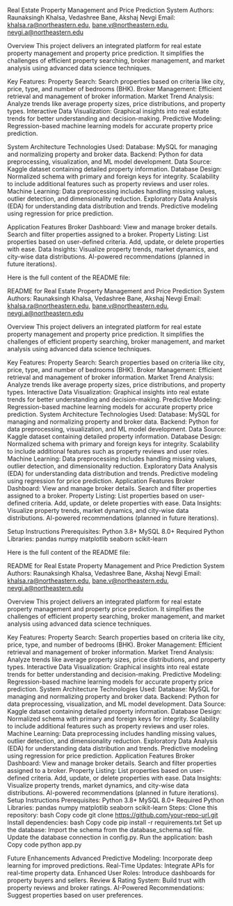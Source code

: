 Real Estate Property Management and Price Prediction System
Authors:
Raunaksingh Khalsa, Vedashree Bane, Akshaj Nevgi
Email: khalsa.ra@northeastern.edu, bane.v@northeastern.edu, nevgi.a@northeastern.edu

Overview
This project delivers an integrated platform for real estate property management and property price prediction. It simplifies the challenges of efficient property searching, broker management, and market analysis using advanced data science techniques.

Key Features:
Property Search: Search properties based on criteria like city, price, type, and number of bedrooms (BHK).
Broker Management: Efficient retrieval and management of broker information.
Market Trend Analysis: Analyze trends like average property sizes, price distributions, and property types.
Interactive Data Visualization: Graphical insights into real estate trends for better understanding and decision-making.
Predictive Modeling: Regression-based machine learning models for accurate property price prediction.

System Architecture
Technologies Used:
Database: MySQL for managing and normalizing property and broker data.
Backend: Python for data preprocessing, visualization, and ML model development.
Data Source: Kaggle dataset containing detailed property information.
Database Design:
Normalized schema with primary and foreign keys for integrity.
Scalability to include additional features such as property reviews and user roles.
Machine Learning:
Data preprocessing includes handling missing values, outlier detection, and dimensionality reduction.
Exploratory Data Analysis (EDA) for understanding data distribution and trends.
Predictive modeling using regression for price prediction.

Application Features
Broker Dashboard:
View and manage broker details.
Search and filter properties assigned to a broker.
Property Listing:
List properties based on user-defined criteria.
Add, update, or delete properties with ease.
Data Insights:
Visualize property trends, market dynamics, and city-wise data distributions.
AI-powered recommendations (planned in future iterations).


Here is the full content of the README file:

README for Real Estate Property Management and Price Prediction System
Authors:
Raunaksingh Khalsa, Vedashree Bane, Akshaj Nevgi
Email: khalsa.ra@northeastern.edu, bane.v@northeastern.edu, nevgi.a@northeastern.edu

Overview
This project delivers an integrated platform for real estate property management and property price prediction. It simplifies the challenges of efficient property searching, broker management, and market analysis using advanced data science techniques.

Key Features:
Property Search: Search properties based on criteria like city, price, type, and number of bedrooms (BHK).
Broker Management: Efficient retrieval and management of broker information.
Market Trend Analysis: Analyze trends like average property sizes, price distributions, and property types.
Interactive Data Visualization: Graphical insights into real estate trends for better understanding and decision-making.
Predictive Modeling: Regression-based machine learning models for accurate property price prediction.
System Architecture
Technologies Used:
Database: MySQL for managing and normalizing property and broker data.
Backend: Python for data preprocessing, visualization, and ML model development.
Data Source: Kaggle dataset containing detailed property information.
Database Design:
Normalized schema with primary and foreign keys for integrity.
Scalability to include additional features such as property reviews and user roles.
Machine Learning:
Data preprocessing includes handling missing values, outlier detection, and dimensionality reduction.
Exploratory Data Analysis (EDA) for understanding data distribution and trends.
Predictive modeling using regression for price prediction.
Application Features
Broker Dashboard:
View and manage broker details.
Search and filter properties assigned to a broker.
Property Listing:
List properties based on user-defined criteria.
Add, update, or delete properties with ease.
Data Insights:
Visualize property trends, market dynamics, and city-wise data distributions.
AI-powered recommendations (planned in future iterations).

Setup Instructions
Prerequisites:
Python 3.8+
MySQL 8.0+
Required Python Libraries:
pandas
numpy
matplotlib
seaborn
scikit-learn


Here is the full content of the README file:

README for Real Estate Property Management and Price Prediction System
Authors:
Raunaksingh Khalsa, Vedashree Bane, Akshaj Nevgi
Email: khalsa.ra@northeastern.edu, bane.v@northeastern.edu, nevgi.a@northeastern.edu

Overview
This project delivers an integrated platform for real estate property management and property price prediction. It simplifies the challenges of efficient property searching, broker management, and market analysis using advanced data science techniques.

Key Features:
Property Search: Search properties based on criteria like city, price, type, and number of bedrooms (BHK).
Broker Management: Efficient retrieval and management of broker information.
Market Trend Analysis: Analyze trends like average property sizes, price distributions, and property types.
Interactive Data Visualization: Graphical insights into real estate trends for better understanding and decision-making.
Predictive Modeling: Regression-based machine learning models for accurate property price prediction.
System Architecture
Technologies Used:
Database: MySQL for managing and normalizing property and broker data.
Backend: Python for data preprocessing, visualization, and ML model development.
Data Source: Kaggle dataset containing detailed property information.
Database Design:
Normalized schema with primary and foreign keys for integrity.
Scalability to include additional features such as property reviews and user roles.
Machine Learning:
Data preprocessing includes handling missing values, outlier detection, and dimensionality reduction.
Exploratory Data Analysis (EDA) for understanding data distribution and trends.
Predictive modeling using regression for price prediction.
Application Features
Broker Dashboard:
View and manage broker details.
Search and filter properties assigned to a broker.
Property Listing:
List properties based on user-defined criteria.
Add, update, or delete properties with ease.
Data Insights:
Visualize property trends, market dynamics, and city-wise data distributions.
AI-powered recommendations (planned in future iterations).
Setup Instructions
Prerequisites:
Python 3.8+
MySQL 8.0+
Required Python Libraries:
pandas
numpy
matplotlib
seaborn
scikit-learn
Steps:
Clone this repository:
bash
Copy code
git clone https://github.com/your-repo-url.git
Install dependencies:
bash
Copy code
pip install -r requirements.txt
Set up the database:
Import the schema from the database_schema.sql file.
Update the database connection in config.py.
Run the application:
bash
Copy code
python app.py

Future Enhancements
Advanced Predictive Modeling: Incorporate deep learning for improved predictions.
Real-Time Updates: Integrate APIs for real-time property data.
Enhanced User Roles: Introduce dashboards for property buyers and sellers.
Review & Rating System: Build trust with property reviews and broker ratings.
AI-Powered Recommendations: Suggest properties based on user preferences.